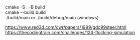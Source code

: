 cmake -S . -B build  
cmake --build build  
./build/main   or  ./build/debug/main (windows)

https://www.red3d.com/cwr/papers/1999/gdc99steer.html  
https://thecodingtrain.com/challenges/124-flocking-simulation  

